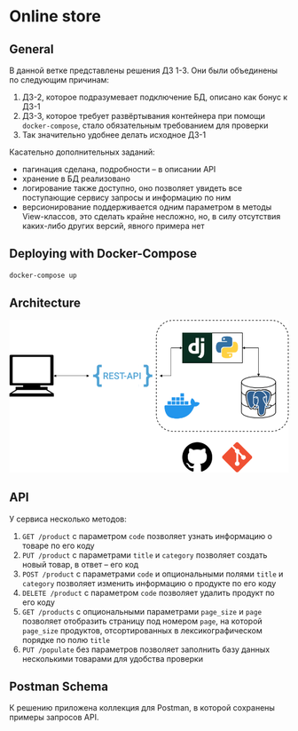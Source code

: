 # Online store

## General

В данной ветке представлены решения ДЗ 1-3. Они были объединены по следующим причинам:
1. ДЗ-2, которое подразумевает подключение БД, описано как бонус к ДЗ-1
2. ДЗ-3, которое требует развёртывания контейнера при помощи `docker-compose`, 
стало обязательным требованием для проверки
3. Так значительно удобнее делать исходное ДЗ-1

Касательно дополнительных заданий:
* пагинация сделана, подробности – в описании API
* хранение в БД реализовано
* логирование также доступно, оно позволяет увидеть все поступающие сервису запросы и информацию по ним
* версионирование поддерживается одним параметром в методы View-классов, это сделать крайне несложно, 
но, в силу отсутствия каких-либо других версий, явного примера нет

## Deploying with Docker-Compose
```bash
docker-compose up
```

## Architecture
![](architecture.png)

## API

У сервиса несколько методов:
1. `GET /product` с параметром `code` позволяет узнать информацию о товаре по его коду
2. `PUT /product` с параметрами `title` и `category` позволяет создать новый товар, в ответ – его код
3. `POST /product` с параметрами `code` и опциональными полями `title` и `category` 
позволяет изменить информацию о продукте по его коду
4. `DELETE /product` с параметром `code` позволяет удалить продукт по его коду
5. `GET /products` с опциональными параметрами `page_size` и `page` позволяет отобразить страницу под номером `page`, 
на которой `page_size` продуктов, отсортированных в лексикографическом порядке по полю `title`
6. `PUT /populate` без параметров позволяет заполнить базу данных несколькими товарами для удобства проверки

## Postman Schema 

К решению приложена коллекция для Postman, в которой сохранены примеры запросов API.
